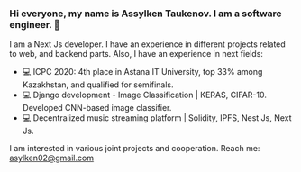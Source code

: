 ### Hi everyone, my name is Assylken Taukenov. I am a software engineer. 👋

I am a Next Js developer. I have an experience in different projects related to web, and backend parts. Also, I have an experience in next fields:

- 💻 ICPC 2020: 4th place in Astana IT University, top 33% among Kazakhstan, and qualified for semifinals.
- 💻 Django development - Image Classification | KERAS, CIFAR-10. Developed CNN-based image classifier.
- 💻 Decentralized music streaming platform | Solidity, IPFS, Nest Js, Next Js.

I am interested in various joint projects and cooperation.
Reach me: asylken02@gmail.com
<!--
**Assylken/assylken** is a ✨ _special_ ✨ repository because its `README.md` (this file) appears on your GitHub profile.

Here are some ideas to get you started:

- 🔭 I’m currently working on ...
- 🌱 I’m currently learning ...
- 👯 I’m looking to collaborate on ...
- 🤔 I’m looking for help with ...
- 💬 Ask me about ...
- 📫 How to reach me: ...
- 😄 Pronouns: ...
- ⚡ Fun fact: ...
-->
